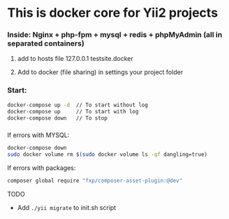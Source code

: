 # This is docker core for Yii2 projects 

### Inside: Nginx + php-fpm + mysql + redis + phpMyAdmin (all in separated containers) 

1. add to hosts file 127.0.0.1 testsite.docker

2. Add to docker (file sharing) in settings your project folder

### Start:
```bash
docker-compose up -d  // To start without log
docker-compose up     // To start with log
docker-compose down   // To stop
```
###
If errors with MYSQL:
```bash
docker-compose down
sudo docker volume rm $(sudo docker volume ls -qf dangling=true)
```

If errors with packages:
```bash
composer global require "fxp/composer-asset-plugin:@dev"
```
TODO

* Add ```./yii migrate``` to init.sh script